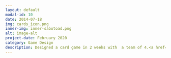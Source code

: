 ```yaml
---
layout: default
modal-id: 10
date: 2014-07-18
img: cards_icon.png
inner-img: inner-sabotoad.png
alt: image-alt
project-date: February 2020
category: Game Design
description: Designed a card game in 2 weeks with  a team of 4.<a href="https://github.com/scara2016/TheSabotoadV1" target="_blank">Here</a>
---
```


